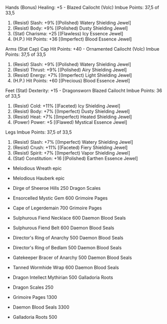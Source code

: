 Hands (Bonus) Healing: +5 - Blazed Cailocht (Volc)
Imbue Points: 37,5 of 33,5
1. (Resist) Slash: +9% [(Polished) Watery Shielding Jewel]
2. (Resist) Body: +9% [(Polished) Dusty Shielding Jewel]
3. (Stat) Charisma: +25 [(Flawless) Icy Essence Jewel]
4. (H.P.) Hit Points: +36 [(Imperfect) Blood Essence Jewel]

Arms (Stat Cap) Cap Hit Points: +40 - Ornamented Cailocht (Volc)
Imbue Points: 37,5 of 33,5
1. (Resist) Slash: +9% [(Polished) Watery Shielding Jewel]
2. (Resist) Thrust: +9% [(Polished) Airy Shielding Jewel]
3. (Resist) Energy: +7% [(Imperfect) Light Shielding Jewel]
4. (H.P.) Hit Points: +60 [(Precious) Blood Essence Jewel]

Feet (Stat) Dexterity: +15 - Dragonsworn Blazed Cailocht
Imbue Points: 36 of 33,5
1. (Resist) Cold: +11% [(Faceted) Icy Shielding Jewel]
2. (Resist) Body: +7% [(Imperfect) Dusty Shielding Jewel]
3. (Resist) Heat: +7% [(Imperfect) Heated Shielding Jewel]
4. (Power) Power: +5 [(Flawed) Mystical Essence Jewel]

Legs
Imbue Points: 37,5 of 33,5
1. (Resist) Slash: +7% [(Imperfect) Watery Shielding Jewel]
2. (Resist) Crush: +11% [(Faceted) Fiery Shielding Jewel]
3. (Resist) Spirit: +7% [(Imperfect) Vapor Shielding Jewel]
4. (Stat) Constitution: +16 [(Polished) Earthen Essence Jewel]

+ Melodious Wreath             epic
+ Melodious Hauberk            epic
+ Dirge of Sheeroe Hills       250 Dragon Scales
+ Ensorcelled Mystic Gem       600 Grimoire Pages
+ Cape of Legerdemain          700 Grimoire Pages
+ Sulphurous Fiend Necklace    600 Daemon Blood Seals
+ Sulphurous Fiend Belt        600 Daemon Blood Seals
+ Director's Ring of Anarchy   500 Daemon Blood Seals
+ Director's Ring of Bedlam    500 Daemon Blood Seals
+ Gatekeeper Bracer of Anarchy 500 Daemon Blood Seals
+ Tanned Wormhide Wrap         600 Daemon Blood Seals
+ Dragon Intellect Mythirian   500 Galladoria Roots

+ Dragon Scales                250
+ Grimoire Pages              1300
+ Daemon Blood Seals          3300
+ Galladoria Roots             500

